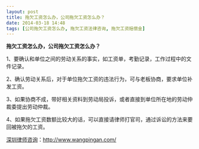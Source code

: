```yaml
---
layout: post
title: 拖欠工资怎么办，公司拖欠工资怎么办？
date: 2014-03-18 14:48
tags: [公司拖欠工资怎么办, 拖欠工资法律咨询, 拖欠工资赔偿金]
---
```

<strong>拖欠工资怎么办，公司拖欠工资怎么办？</strong>

1、要确认和单位之间的劳动关系的事实，如工资单，考勤记录，工作过程中的文件记录。

2、确认劳动关系后，对于单位拖欠工资的违法行为，可与老板协商，要求单位补发工资。

3、如果协商不成，带好相关资料到劳动局投诉，或者直接到单位所在地的劳动仲裁委提出劳动仲裁。

4、如果拖欠工资数额比较大的话，可以直接请律师打官司，通过诉讼的方法来要回被拖欠的工资。

<a href="http://www.wangpingan.com/">深圳律师咨询</a>：<a href="http://www.wangpingan.com/">http://www.wangpingan.com/</a>

